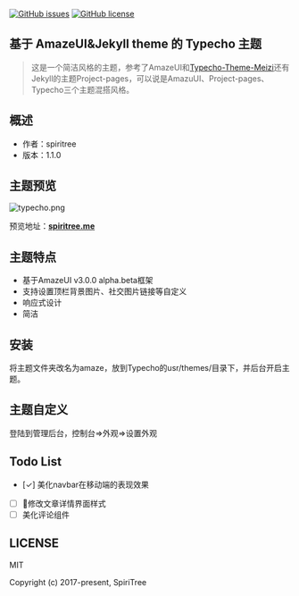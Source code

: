 [![GitHub issues](https://img.shields.io/github/issues/SpiriTree/Typecho-theme-amaze.svg?style=flat-square)](https://github.com/SpiriTree/Typecho-theme-amaze/issues)
[![GitHub license](https://img.shields.io/badge/license-MIT-blue.svg?style=flat-square)](https://raw.githubusercontent.com/SpiriTree/Typecho-theme-amaze/master/LICENSE)

## 基于 AmazeUI&Jekyll theme 的 Typecho 主题
> 这是一个简洁风格的主题，参考了AmazeUI和[Typecho-Theme-Meizi](https://github.com/tlerbao/Typecho-Theme-Meizi)还有Jekyll的主题Project-pages，可以说是AmazuUI、Project-pages、Typecho三个主题混搭风格。

## 概述

- 作者：spiritree
- 版本：1.1.0

## 主题预览
![typecho.png](https://i.loli.net/2017/07/29/597bf17f1bb63.png)

预览地址：**[spiritree.me](https://spiritree.me)**

## 主题特点
- 基于AmazeUI v3.0.0 alpha.beta框架
- 支持设置顶栏背景图片、社交图片链接等自定义
- 响应式设计
- 简洁

## 安装
将主题文件夹改名为amaze，放到Typecho的usr/themes/目录下，并后台开启主题。

## 主题自定义
登陆到管理后台，控制台=>外观=>设置外观

## Todo List
- [✓] 美化navbar在移动端的表现效果
- [ ] 修改文章详情界面样式
- [ ] 美化评论组件

## LICENSE

MIT

Copyright (c) 2017-present, SpiriTree